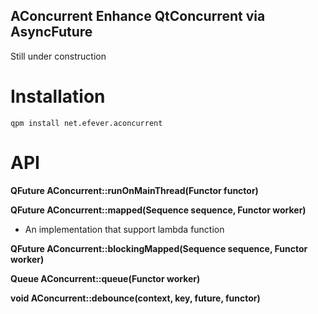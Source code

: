 AConcurrent
Enhance QtConcurrent via AsyncFuture
-------------------------------------

Still under construction

Installation
============

    qpm install net.efever.aconcurrent

API
===

**QFuture<R> AConcurrent::runOnMainThread(Functor functor)**

**QFuture<R> AConcurrent::mapped(Sequence sequence, Functor worker)**

- An implementation that support lambda function

**QFuture<R> AConcurrent::blockingMapped(Sequence sequence, Functor worker)**

**Queue<T> AConcurrent::queue(Functor worker)**

**void AConcurrent::debounce(context, key, future, functor)**
